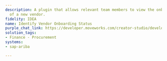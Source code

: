 ```yaml
---
description: A plugin that allows relevant team members to view the onboarding status
  of a new vendor.
fidelity: IDEA
name: Identify Vendor Onboarding Status
purple_chat_link: https://developer.moveworks.com/creator-studio/developer-tools/purple-chat?purple_chat_v1=%7B%22messages%22%3A%5B%7B%22from%22%3A%22USER%22%2C%22text%22%3A%22%3Cp%3EWhat%27s+the+onboarding+status+of+NewTech+Solutions%3F%3C%2Fp%3E%22%7D%2C%7B%22from%22%3A%22ANNOTATION%22%2C%22text%22%3A%22Queries+SAP+Ariba+for+NewTech+Solutions%27+onboarding+status.%22%7D%2C%7B%22from%22%3A%22BOT%22%2C%22text%22%3A%22The+current+onboarding+status+of+NewTech+Solutions+is+listed+below%3A%22%2C%22cards%22%3A%5B%7B%22title%22%3A%22NewTech+Solutions+-+Onboarding+Status%22%2C%22text%22%3A%22%3Cp%3E%3Cb%3EStage%3A%3C%2Fb%3E+Pending+Approval%3Cbr%3E%3Cb%3EExpected+Completion%3A%3C%2Fb%3E+July+15%2C+2025%3Cbr%3E%3Cb%3EComments%3A%3C%2Fb%3E+Awaiting+final+document+signatures.%3C%2Fp%3E%22%2C%22buttons%22%3A%5B%7B%22style%22%3A%22PRIMARY%22%2C%22text%22%3A%22View+Details+in+SAP+Ariba%22%7D%2C%7B%22text%22%3A%22Update+Status%22%7D%2C%7B%22text%22%3A%22Cancel%22%7D%5D%7D%5D%7D%5D%2C%22settings%22%3A%7B%22colorStyle%22%3A%22LIGHT%22%2C%22startTime%22%3A%2211%3A43%2BAM%22%2C%22defaultPerson%22%3A%22GWEN%22%2C%22editable%22%3Atrue%2C%22botName%22%3A%22%22%2C%22botImageUrl%22%3A%22%22%7D%7D
solution_tags:
- Finance - Procurement
systems:
- sap-ariba

---
```


